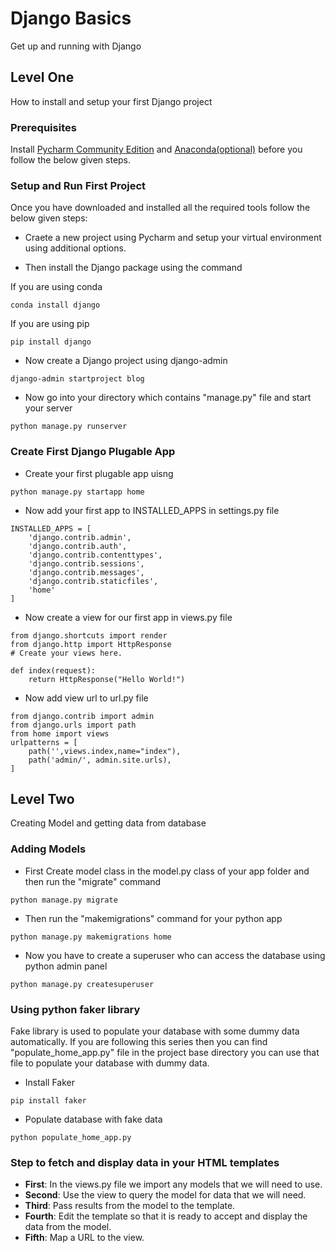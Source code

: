 # Django Basics

Get up and running with Django

## Level One

How to install and setup your first Django project

### Prerequisites

Install [Pycharm Community Edition](https://www.jetbrains.com/pycharm/download/#section=windows) and [Anaconda(optional)](https://www.anaconda.com/distribution/) before you follow the below given steps.

### Setup and Run First Project

Once you have downloaded and installed all the required tools follow the below given steps:

* Craete a new project using Pycharm and setup your virtual environment using additional options.

* Then install the Django package using the command 

If you are using conda 
```
conda install django  
```

If you are using pip 
```
pip install django
```

* Now create a Django project using django-admin
```
django-admin startproject blog
```

* Now go into your directory which contains "manage.py" file and start your server 
```
python manage.py runserver
```

### Create First Django Plugable App

* Create your first plugable app uisng 
```
python manage.py startapp home
```

* Now add your first app to INSTALLED_APPS in settings.py file
```
INSTALLED_APPS = [
    'django.contrib.admin',
    'django.contrib.auth',
    'django.contrib.contenttypes',
    'django.contrib.sessions',
    'django.contrib.messages',
    'django.contrib.staticfiles',
    'home'
]
```

* Now create a view for our first app in views.py file
```
from django.shortcuts import render
from django.http import HttpResponse
# Create your views here.

def index(request):
    return HttpResponse("Hello World!")
```

* Now add view url to url.py file
```
from django.contrib import admin
from django.urls import path
from home import views
urlpatterns = [
    path('',views.index,name="index"),
    path('admin/', admin.site.urls),
]
```

## Level Two

Creating Model and getting data from database

### Adding Models

* First Create model class in the model.py class of your app folder and then run the "migrate" command
```buildoutcfg
python manage.py migrate
```
* Then run the "makemigrations" command for your python app
```buildoutcfg
python manage.py makemigrations home
```
* Now you have to create a superuser who can access the database using python admin panel
```buildoutcfg
python manage.py createsuperuser
```

### Using python faker library
Fake library is used to populate your database with some dummy data automatically. If you are following this series then you can find "populate_home_app.py" file in the project base directory you can use that file to populate your database with dummy data.

* Install Faker
```buildoutcfg
pip install faker
```

* Populate database with fake data
```buildoutcfg
python populate_home_app.py
``` 

### Step to fetch and display data in your HTML templates
* **First**: In the views.py file we import any models that we will need to use.
* **Second**: Use the view to query the model for data that we will need.
* **Third**: Pass results from the model to the template.
* **Fourth**: Edit the template so that it is ready to accept and display the data from the model.
* **Fifth**: Map a URL to the view.



